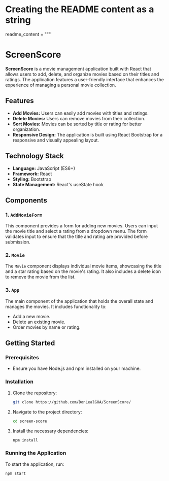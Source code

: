 # Creating the README content as a string
readme_content = """
# ScreenScore

**ScreenScore** is a movie management application built with React that allows users to add, delete, and organize movies based on their titles and ratings. The application features a user-friendly interface that enhances the experience of managing a personal movie collection.

## Features

- **Add Movies:** Users can easily add movies with titles and ratings.
- **Delete Movies:** Users can remove movies from their collection.
- **Sort Movies:** Movies can be sorted by title or rating for better organization.
- **Responsive Design:** The application is built using React Bootstrap for a responsive and visually appealing layout.

## Technology Stack

- **Language:** JavaScript (ES6+)
- **Framework:** React
- **Styling:** Bootstrap
- **State Management:** React's useState hook

## Components

### 1. `AddMovieForm`

This component provides a form for adding new movies. Users can input the movie title and select a rating from a dropdown menu. The form validates input to ensure that the title and rating are provided before submission.

### 2. `Movie`

The `Movie` component displays individual movie items, showcasing the title and a star rating based on the movie's rating. It also includes a delete icon to remove the movie from the list.

### 3. `App`

The main component of the application that holds the overall state and manages the movies. It includes functionality to:
- Add a new movie.
- Delete an existing movie.
- Order movies by name or rating.

## Getting Started

### Prerequisites

- Ensure you have Node.js and npm installed on your machine.

### Installation

1. Clone the repository:
   ```bash
   git clone https://github.com/DonLealGUA/ScreenScore/
2. Navigate to the project directory:
     ```bash
   cd screen-score
3. Install the necessary dependencies:
    ```bash
   npm install
### Running the Application
To start the application, run:
   ```bash
   npm start
